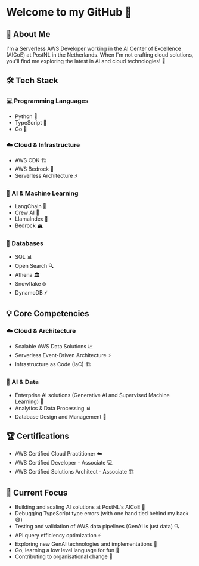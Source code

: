 # Welcome to my GitHub 👋

## 🎯 About Me
I'm a Serverless AWS Developer working in the AI Center of Excellence (AICoE) at PostNL in the Netherlands. When I'm not crafting cloud solutions, you'll find me exploring the latest in AI and cloud technologies! 🚀

## 🛠️ Tech Stack

### 💻 Programming Languages
* Python 🐍
* TypeScript 📘
* Go 🦫

### ☁️ Cloud & Infrastructure
* AWS CDK 🏗️
* AWS Bedrock 🤖
* Serverless Architecture ⚡

### 🤖 AI & Machine Learning
* LangChain 🔗
* Crew AI 👥
* LlamaIndex 🦙
* Bedrock 🏔️

### 💾 Databases
* SQL 📊
* Open Search 🔍
* Athena 🏛️
* Snowflake ❄️
* DynamoDB ⚡

## 💡 Core Competencies

### ☁️ Cloud & Architecture
* Scalable AWS Data Solutions 📈
* Serverless Event-Driven Architecture ⚡
* Infrastructure as Code (IaC) 🏗️

### 🤖 AI & Data
* Enterprise AI solutions (Generative AI and Supervised Machine Learning) 🧠
* Analytics & Data Processing 📊
* Database Design and Management 💾

## 🏆 Certifications
* AWS Certified Cloud Practitioner ☁️
* AWS Certified Developer - Associate 💻
* AWS Certified Solutions Architect - Associate 🏗️

## 🌱 Current Focus

* Building and scaling AI solutions at PostNL's AICoE 🤖
* Debugging TypeScript type errors (with one hand tied behind my back 😅)
* Testing and validation of AWS data pipelines (GenAI is just data) 🔍
* API query efficiency optimization ⚡
* Exploring new GenAI technologies and implementations 🚀
* Go, learning a low level language for fun 🦫
* Contributing to organisational change 🌱

